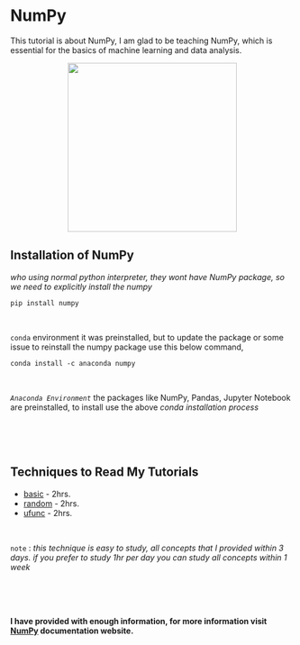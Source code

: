 # NumPy
This tutorial is about NumPy, I am glad to be teaching NumPy, which is essential for the basics of machine learning and data analysis.

<div align='center'>
  <img src="https://raw.githubusercontent.com/numpy/numpy/main/branding/logo/primary/numpylogo.svg" width="300">
</div>

## Installation of NumPy
*who using normal python interpreter, they wont have NumPy package, so we need to explicitly install the numpy*
             
    pip install numpy

<br>

`conda` environment it was preinstalled, but to update the package or some issue to reinstall the numpy package use this below command,

    conda install -c anaconda numpy

<br>

*`Anaconda Environment`* the packages like NumPy, Pandas, Jupyter Notebook are preinstalled, to install use the above *conda installation process*

<br><br><br>

## Techniques to Read My Tutorials
  - [basic](https://github.com/arul637/NumPy/tree/main/basic) - 2hrs.
  - [random](https://github.com/arul637/NumPy/tree/main/random) - 2hrs.
  - [ufunc](https://github.com/arul637/NumPy/tree/main/ufunc) - 2hrs.
<br>

`note` : *this technique is easy to study, all concepts that I provided within 3 days. if you prefer to study 1hr per day you can study all concepts within 1 week*

<br><br><br>

**I have provided with enough information, for more information visit [NumPy](https://numpy.org/doc) documentation website.**
